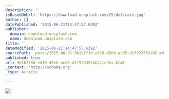 ```yaml
---
description: ''
isBasedOnUrl: 'https://download.unsplash.com/25/delicate.jpg'
author: []
datePublished: '2015-06-21T14:47:57.639Z'
publisher:
  domain: download.unsplash.com
  name: download.unsplash.com
title: ''
dateModified: '2015-06-21T14:47:57.639Z'
sourcePath: _posts/2015-06-21-961b7f3d-ed16-45eb-acd5-d1f923352ab2.md
published: true
url: 961b7f3d-ed16-45eb-acd5-d1f923352ab2/index.html
_context: 'http://schema.org'
_type: Article

---
```

![](https://download.unsplash.com/25/delicate.jpg)